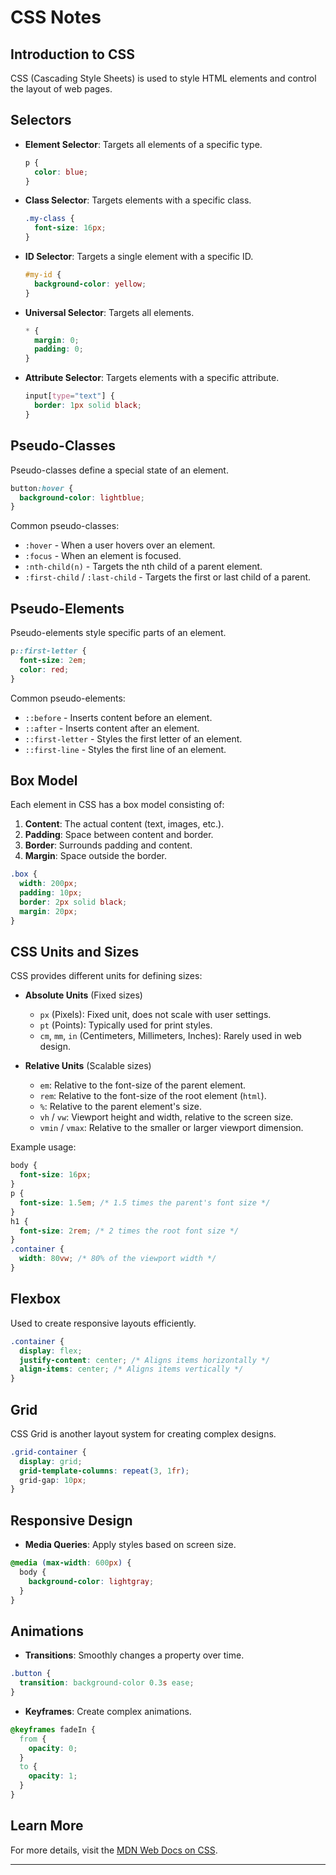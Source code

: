 # CSS Notes

## Introduction to CSS
CSS (Cascading Style Sheets) is used to style HTML elements and control the layout of web pages.

## Selectors
- **Element Selector**: Targets all elements of a specific type.  
  ```css
  p {
    color: blue;
  }
  ```
- **Class Selector**: Targets elements with a specific class.  
  ```css
  .my-class {
    font-size: 16px;
  }
  ```
- **ID Selector**: Targets a single element with a specific ID.  
  ```css
  #my-id {
    background-color: yellow;
  }
  ```
- **Universal Selector**: Targets all elements.  
  ```css
  * {
    margin: 0;
    padding: 0;
  }
  ```
- **Attribute Selector**: Targets elements with a specific attribute.  
  ```css
  input[type="text"] {
    border: 1px solid black;
  }
  ```

## Pseudo-Classes
Pseudo-classes define a special state of an element.
```css
button:hover {
  background-color: lightblue;
}
```
Common pseudo-classes:
- `:hover` - When a user hovers over an element.
- `:focus` - When an element is focused.
- `:nth-child(n)` - Targets the nth child of a parent element.
- `:first-child` / `:last-child` - Targets the first or last child of a parent.

## Pseudo-Elements
Pseudo-elements style specific parts of an element.
```css
p::first-letter {
  font-size: 2em;
  color: red;
}
```
Common pseudo-elements:
- `::before` - Inserts content before an element.
- `::after` - Inserts content after an element.
- `::first-letter` - Styles the first letter of an element.
- `::first-line` - Styles the first line of an element.

## Box Model
Each element in CSS has a box model consisting of:
1. **Content**: The actual content (text, images, etc.).
2. **Padding**: Space between content and border.
3. **Border**: Surrounds padding and content.
4. **Margin**: Space outside the border.

```css
.box {
  width: 200px;
  padding: 10px;
  border: 2px solid black;
  margin: 20px;
}
```

## CSS Units and Sizes
CSS provides different units for defining sizes:
- **Absolute Units** (Fixed sizes)
  - `px` (Pixels): Fixed unit, does not scale with user settings.
  - `pt` (Points): Typically used for print styles.
  - `cm`, `mm`, `in` (Centimeters, Millimeters, Inches): Rarely used in web design.

- **Relative Units** (Scalable sizes)
  - `em`: Relative to the font-size of the parent element.
  - `rem`: Relative to the font-size of the root element (`html`).
  - `%`: Relative to the parent element's size.
  - `vh` / `vw`: Viewport height and width, relative to the screen size.
  - `vmin` / `vmax`: Relative to the smaller or larger viewport dimension.

Example usage:
```css
body {
  font-size: 16px;
}
p {
  font-size: 1.5em; /* 1.5 times the parent's font size */
}
h1 {
  font-size: 2rem; /* 2 times the root font size */
}
.container {
  width: 80vw; /* 80% of the viewport width */
}
```

## Flexbox
Used to create responsive layouts efficiently.
```css
.container {
  display: flex;
  justify-content: center; /* Aligns items horizontally */
  align-items: center; /* Aligns items vertically */
}
```

## Grid
CSS Grid is another layout system for creating complex designs.
```css
.grid-container {
  display: grid;
  grid-template-columns: repeat(3, 1fr);
  grid-gap: 10px;
}
```

## Responsive Design
- **Media Queries**: Apply styles based on screen size.
```css
@media (max-width: 600px) {
  body {
    background-color: lightgray;
  }
}
```

## Animations
- **Transitions**: Smoothly changes a property over time.
```css
.button {
  transition: background-color 0.3s ease;
}
```
- **Keyframes**: Create complex animations.
```css
@keyframes fadeIn {
  from {
    opacity: 0;
  }
  to {
    opacity: 1;
  }
}
```

## Learn More
For more details, visit the [MDN Web Docs on CSS](https://developer.mozilla.org/en-US/docs/Web/CSS).

---
